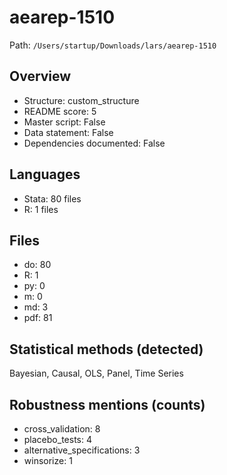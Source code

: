 # aearep-1510

Path: `/Users/startup/Downloads/lars/aearep-1510`

## Overview
- Structure: custom_structure
- README score: 5
- Master script: False
- Data statement: False
- Dependencies documented: False

## Languages
- Stata: 80 files
- R: 1 files

## Files
- do: 80
- R: 1
- py: 0
- m: 0
- md: 3
- pdf: 81

## Statistical methods (detected)
Bayesian, Causal, OLS, Panel, Time Series

## Robustness mentions (counts)
- cross_validation: 8
- placebo_tests: 4
- alternative_specifications: 3
- winsorize: 1